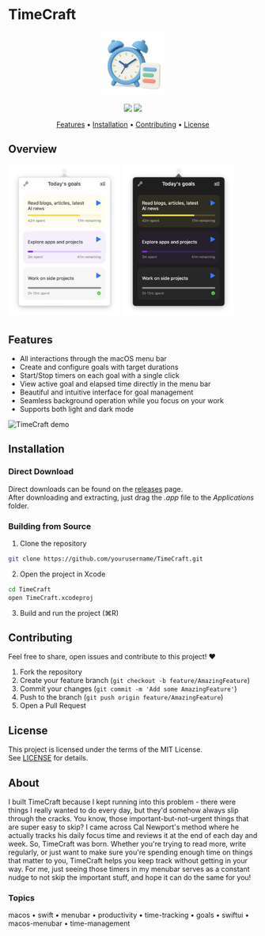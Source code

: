 # TimeCraft

<p align="center">
<img src="https://raw.githubusercontent.com/bhrigu123/TimeCraft/refs/heads/main/TimeCraft/Assets.xcassets/AppIcon.appiconset/Icon-1024.png" width="128" height="128"/>
</p>

<p align="center"> 
<img src="https://img.shields.io/github/downloads/bhrigu123/TimeCraft/total"/> <img src="https://img.shields.io/github/v/release/bhrigu123/TimeCraft?display_name=tag"/>

</p>

<p align="center">
    <a href="#features">Features</a> •
    <a href="#installation">Installation</a> •
    <a href="#contributing">Contributing</a> •
    <a href="#license">License</a>
  </p>

## Overview

<p align="center>

Are you spending enough time every day on the things that are important to you?

TimeCraft is a lightweight MacOS app that lives on the menubar. You can configure different goals that you want to spend time on everyday, and track their time.

You start/stop the timers from the menubar before starting your activity. And at the end of the day, review if you met your goals. For me this serves as a constant reminder to take out some time for certain things that are important but are easy to overlook.

</p>

<div align="center">
    <img
    max-width="400"
    width="45%"
    src="docs/images/timecraft-light.png"
    alt="Timecraft in light mode"
  >
  <img
    max-width="400"
    width="45%"
    src="docs/images/timecraft-dark.png"
    alt="Timecraft in dark mode"
  >
</div>

## Features

- All interactions through the macOS menu bar
- Create and configure goals with target durations
- Start/Stop timers on each goal with a single click
- View active goal and elapsed time directly in the menu bar
- Beautiful and intuitive interface for goal management
- Seamless background operation while you focus on your work
- Supports both light and dark mode

![TimeCraft demo](docs/timecraft-demo.gif)

## Installation

### Direct Download

Direct downloads can be found on the [releases](https://github.com/bhrigu123/TimeCraft/releases) page.  
After downloading and extracting, just drag the _.app_ file to the _Applications_ folder.

### Building from Source

1. Clone the repository

```bash
git clone https://github.com/yourusername/TimeCraft.git
```

2. Open the project in Xcode

```bash
cd TimeCraft
open TimeCraft.xcodeproj
```

3. Build and run the project (⌘R)

## Contributing

Feel free to share, open issues and contribute to this project! ❤️

1. Fork the repository
2. Create your feature branch (`git checkout -b feature/AmazingFeature`)
3. Commit your changes (`git commit -m 'Add some AmazingFeature'`)
4. Push to the branch (`git push origin feature/AmazingFeature`)
5. Open a Pull Request

## License

This project is licensed under the terms of the MIT License.  
See [LICENSE](LICENSE) for details.

## About

I built TimeCraft because I kept running into this problem - there were things I really wanted to do every day, but they'd somehow always slip through the cracks. You know, those important-but-not-urgent things that are super easy to skip? I came across Cal Newport's method where he actually tracks his daily focus time and reviews it at the end of each day and week. So, TimeCraft was born. Whether you're trying to read more, write regularly, or just want to make sure you're spending enough time on things that matter to you, TimeCraft helps you keep track without getting in your way. For me, just seeing those timers in my menubar serves as a constant nudge to not skip the important stuff, and  hope it can do the same for you!

### Topics

macos • swift • menubar • productivity • time-tracking • goals • swiftui • macos-menubar • time-management
